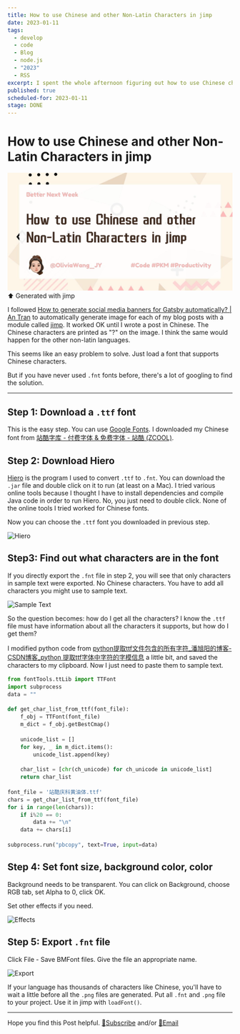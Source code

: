 ```yaml
---
title: How to use Chinese and other Non-Latin Characters in jimp
date: 2023-01-11
tags:
  - develop
  - code
  - Blog
  - node.js
  - "2023"
  - RSS
excerpt: I spent the whole afternoon figuring out how to use Chinese characters in Jimp. Here's how I did it.
published: true
scheduled-for: 2023-01-11
stage: DONE
---
```


# How to use Chinese and other Non-Latin Characters in jimp

<img class="hero_image" src="./Blog/How to use Chinese and other Non-Latin Characters in jimp/seo.png"></img>
⬆️ Generated with jimp

I followed [How to generate social media banners for Gatsby automatically? | An Tran](https://antran.app/2022/gatsby_seo_banner/) to automatically generate image for each of my blog posts with a module called [jimp](https://github.com/oliver-moran/jimp). It worked OK until I wrote a post in Chinese. The Chinese characters are printed as "?" on the image. I think the same would happen for the other non-latin languages.

This seems like an easy problem to solve. Just load a font that supports Chinese characters.

But if you have never used `.fnt` fonts before, there's a lot of googling to find the solution. 

---

## Step 1: Download a `.ttf` font

This is the easy step. You can use [Google Fonts](https://fonts.google.com/). I downloaded my Chinese font from [站酷字库 - 付费字体 & 免费字体 - 站酷 (ZCOOL)](https://www.zcool.com.cn/special/zcoolfonts/).


## Step 2: Download Hiero

[Hiero](https://libgdx.com/wiki/tools/hiero) is the program I used to convert `.ttf` to `.fnt`. You can download the `.jar` file and double click on it to run (at least on a Mac). I tried various online tools because I thought I have to install dependencies and compile Java code in order to run Hiero. No, you just need to double click. None of the online tools I tried worked for Chinese fonts.

Now you can choose the `.ttf` font you downloaded in previous step.

![Hiero](https://imagehosting-ow.oss-cn-hangzhou.aliyuncs.com/202301111955327.png)


## Step3: Find out what characters are in the font

If you directly export the `.fnt` file in step 2, you will see that only characters in sample text were exported. No Chinese characters. You have to add all characters you might use to sample text.

![Sample Text](https://imagehosting-ow.oss-cn-hangzhou.aliyuncs.com/202301112022999.png)

So the question becomes: how do I get all the characters? I know the `.ttf` file must have information about all the characters it supports, but how do I get them?

I modified python code from [python提取ttf文件包含的所有字符_潘旭阳的博客-CSDN博客_python 提取ttf字体中字符的字模信息](https://blog.csdn.net/Joseph__Lagrange/article/details/118021733) a little bit, and saved the characters to my clipboard. Now I just need to paste them to sample text.

```python
from fontTools.ttLib import TTFont
import subprocess 
data = ""

def get_char_list_from_ttf(font_file):
    f_obj = TTFont(font_file)
    m_dict = f_obj.getBestCmap()
    
    unicode_list = []
    for key, _ in m_dict.items():
        unicode_list.append(key)
        
    char_list = [chr(ch_unicode) for ch_unicode in unicode_list]
    return char_list
 
font_file = '站酷庆科黄油体.ttf'
chars = get_char_list_from_ttf(font_file)
for i in range(len(chars)):
    if i%20 == 0:
        data += "\n"
    data += chars[i]

subprocess.run("pbcopy", text=True, input=data)
```


## Step 4: Set font size, background color, color

Background needs to be transparent. You can click on Background, choose RGB tab, set Alpha to 0, click OK.

Set other effects if you need.

![Effects](https://imagehosting-ow.oss-cn-hangzhou.aliyuncs.com/202301112025485.png)


## Step 5: Export `.fnt` file

Click File - Save BMFont files. Give the file an appropriate name.

![Export](https://imagehosting-ow.oss-cn-hangzhou.aliyuncs.com/202301112026837.png)

If your language has thousands of characters like Chinese, you'll have to wait a little before all the `.png` files are generated. Put all `.fnt` and `.png` file to your project. Use it in jimp with `loadFont()`.

---

Hope you find this Post helpful. [💌Subscribe](https://tinyletter.com/oliwang) and/or [📧Email](mailto:betternextweek.bnw@gmail.com)